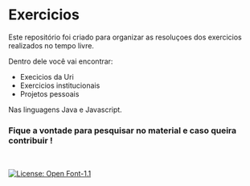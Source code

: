<h1>Exercicios</h1>

Este repositório foi criado para organizar as resoluçoes dos exercicios realizados no tempo livre.

Dentro dele você vai encontrar: </h2> 

- Execicios da Uri
- Exercicios institucionais
- Projetos pessoais


Nas linguagens Java e Javascript.

<h3>
Fique a vontade para pesquisar no material e caso queira contribuir ! 
</h3>




<br>

[![License: Open Font-1.1](https://img.shields.io/badge/License-OFL%201.1-lightgreen.svg)](https://opensource.org/licenses/OFL-1.1) 
